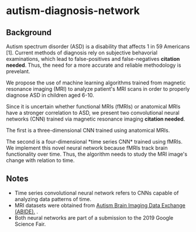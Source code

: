 # autism-diagnosis-network

## Background

Autism spectrum disorder (ASD) is a disability that affects 1 in 59 Americans [1]. Current methods of diagnosis rely on subjective behavorial examinations, which lead to false-positives and false-negatives **citation needed**. Thus, the need for a more accurate and reliable methodology is prevelant. 

We propose the use of machine learning algorithms trained from magnetic resonance imaging (MRI) to analyze patient's MRI scans in order to properly diagnose ASD in children aged 6-10.

Since it is uncertain whether functional MRIs (fMRIs) or anatomical MRIs have a stronger correlation to ASD, we present two convolutional neural networks (CNN) trained via magnetic resonance imaging **citation needed**.    

The first is a three-dimensional CNN trained using anatomical MRIs. 

The second is a four-dimensional \*time series CNN\* trained using fMRIs. We implement this novel neural network because fMRIs track brain functionality over time. Thus, the algorithm needs to study the MRI image's change with relation to time.  


## Notes
* Time series convolutional neural network refers to CNNs capable of analyzing data patterns of time.
* MRI datasets were obtained from [Autism Brain Imaging Data Exchange (ABIDE).](http://fcon_1000.projects.nitrc.org/indi/abide/)
. 
* Both neural networks are part of a submission to the 2019 Google Science Fair.



